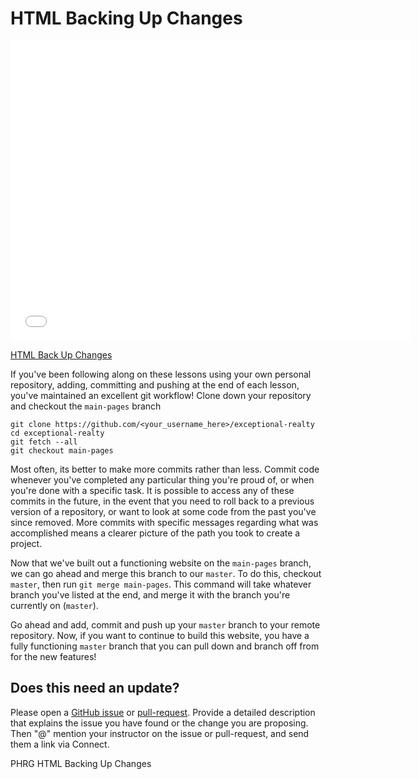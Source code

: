 # HTML Backing Up Changes

<iframe width="640" height="480" src="//www.youtube.com/embed/Sh4wSwzf7n0?rel=0&modestbranding=1" frameborder="0" allowfullscreen></iframe>

<p><a href="https://www.youtube.com/watch?v=Sh4wSwzf7n0">HTML Back Up Changes</a></p>

If you've been following along on these lessons using your own personal
repository, adding, committing and pushing at the end of each lesson, you've
maintained an excellent git workflow! Clone down your repository and checkout
the `main-pages` branch

```
git clone https://github.com/<your_username_here>/exceptional-realty
cd exceptional-realty
git fetch --all
git checkout main-pages
```

Most often, its better to make more commits rather than less. Commit code
whenever you've completed any particular thing you're proud of, or when you're
done with a specific task. It is possible to access any of these commits in the
future, in the event that you need to roll back to a previous version of a
repository, or want to look at some code from the past you've since removed.
More commits with specific messages regarding what was accomplished means a
clearer picture of the path you took to create a project.

Now that we've built out a functioning website on the `main-pages` branch, we
can go ahead and merge this branch to our `master`. To do this, checkout
`master`, then run `git merge main-pages`. This command will take whatever
branch you've listed at the end, and merge it with the branch you're currently
on (`master`).

Go ahead and add, commit and push up your `master` branch to your remote
repository. Now, if you want to continue to build this website, you have a
fully functioning `master` branch that you can pull down and branch off from
for the new features!

## Does this need an update?
 Please open a [GitHub issue](https://github.com/learn-co-curriculum/phrg-html-backing-up-changes/issues) or [pull-request](https://github.com/learn-co-curriculum/phrg-html-backing-up-changes/pulls). Provide a detailed description that explains the issue you have found or the change you are proposing. Then "@" mention your instructor on the issue or pull-request, and send them a link via Connect.

<p data-visibility='hidden'>PHRG HTML Backing Up Changes</p>
